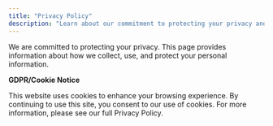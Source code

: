 ```yaml
---
title: "Privacy Policy"
description: "Learn about our commitment to protecting your privacy and how we handle your personal information on SaveMyBonsai.com."
---
```


We are committed to protecting your privacy. This page provides information about how we collect, use, and protect your personal information.

**GDPR/Cookie Notice**

This website uses cookies to enhance your browsing experience. By continuing to use this site, you consent to our use of cookies. For more information, please see our full Privacy Policy.